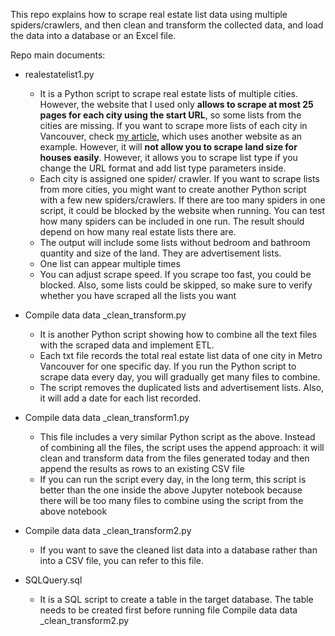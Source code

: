 This repo explains how to scrape real estate list data using multiple spiders/crawlers, and then clean and transform the collected data, and load the data into a database or an Excel file. 

Repo main documents:
- realestatelist1.py
  - It is a Python script to scrape real estate lists of multiple cities. However, the website that I used only **allows to scrape at most 25 pages for each city using the start URL**, so some lists from the cities are missing. If you want to scrape more lists of each city in Vancouver, check [my article](https://evaanalytics.wixsite.com/website/post/use-scrapy-to-real-estate-data), which uses another website as an example. However, it will **not allow you to scrape land size for houses easily**. However, it allows you to scrape list type if you change the URL format and add list type parameters inside.
  - Each city is assigned one spider/ crawler. If you want to scrape lists from more cities, you might want to create another Python script with a few new spiders/crawlers. If there are too many spiders in one script, it could be blocked by the website when running. You can test how many spiders can be included in one run. The result should depend on how many real estate lists there are.
  - The output will include some lists without bedroom and bathroom quantity and size of the land. They are advertisement lists.
  - One list can appear multiple times
  - You can adjust scrape speed. If you scrape too fast, you could be blocked. Also, some lists could be skipped, so make sure to verify whether you have scraped all the lists you want

- Compile data data _clean_transform.py
  - It is another Python script showing how to combine all the text files with the scraped data and implement ETL.
  - Each txt file records the total real estate list data of one city in Metro Vancouver for one specific day. If you run the Python script to scrape data every day, you will gradually get many files to combine.
  - The script removes the duplicated lists and advertisement lists. Also, it will add a date for each list recorded.

- Compile data data _clean_transform1.py
  - This file includes a very similar Python script as the above. Instead of combining all the files, the script uses the append approach: it will clean and transform data from the files generated today and then append the results as rows to an existing CSV file 
  - If you can run the script every day, in the long term, this script is better than the one inside the above Jupyter notebook because there will be too many files to combine using the script from the above notebook

- Compile data data _clean_transform2.py
  - If you want to save the cleaned list data into a database rather than into a CSV file, you can refer to this file.

- SQLQuery.sql
  - It is a SQL script to create a table in the target database. The table needs to be created first before running file Compile data data _clean_transform2.py


